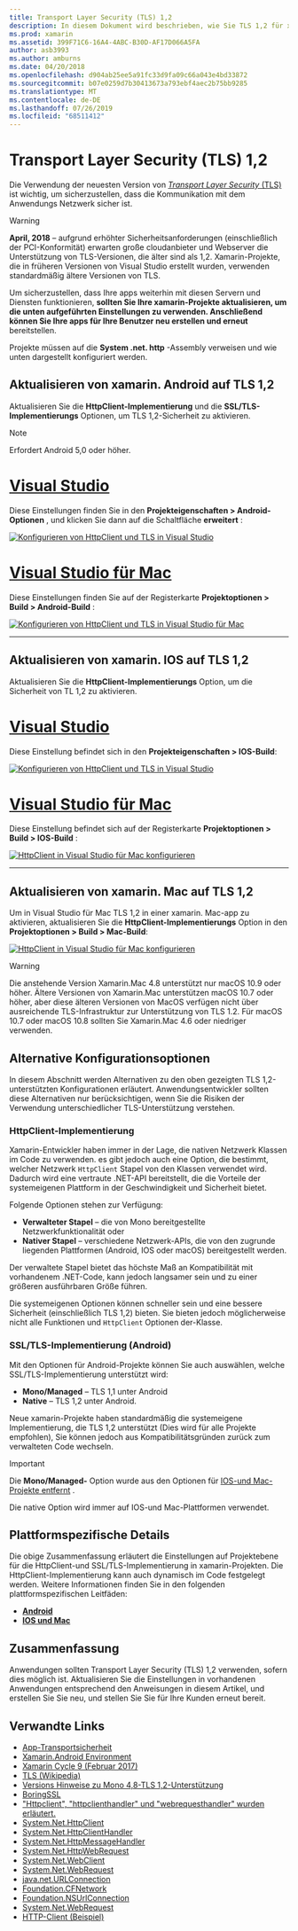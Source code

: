 ```yaml
---
title: Transport Layer Security (TLS) 1,2
description: In diesem Dokument wird beschrieben, wie Sie TLS 1,2 für xamarin. IOS-, xamarin. Android-und xamarin. Mac-Projekte aktivieren. Es zeigt, wie dies in Visual Studio 2019 und Visual Studio für Mac durchzuführen ist.
ms.prod: xamarin
ms.assetid: 399F71C6-16A4-4ABC-B30D-AF17D066A5FA
author: asb3993
ms.author: amburns
ms.date: 04/20/2018
ms.openlocfilehash: d904ab25ee5a91fc33d9fa09c66a043e4bd33872
ms.sourcegitcommit: b07e0259d7b30413673a793ebf4aec2b75bb9285
ms.translationtype: MT
ms.contentlocale: de-DE
ms.lasthandoff: 07/26/2019
ms.locfileid: "68511412"
---
```

# <a name="transport-layer-security-tls-12"></a>Transport Layer Security (TLS) 1,2

Die Verwendung der neuesten Version von [ _Transport Layer Security_ (TLS)](https://en.wikipedia.org/wiki/Transport_Layer_Security) ist wichtig, um sicherzustellen, dass die Kommunikation mit dem Anwendungs Netzwerk sicher ist.

> [!WARNING]
> **April, 2018** – aufgrund erhöhter Sicherheitsanforderungen (einschließlich der PCI-Konformität) erwarten große cloudanbieter und Webserver die Unterstützung von TLS-Versionen, die älter sind als 1,2.  Xamarin-Projekte, die in früheren Versionen von Visual Studio erstellt wurden, verwenden standardmäßig ältere Versionen von TLS.
>
> Um sicherzustellen, dass Ihre apps weiterhin mit diesen Servern und Diensten funktionieren, **sollten Sie Ihre xamarin-Projekte aktualisieren, um die unten aufgeführten Einstellungen zu verwenden. Anschließend können Sie Ihre apps für Ihre Benutzer neu erstellen und erneut** bereitstellen.

Projekte müssen auf die **System .net. http** -Assembly verweisen und wie unten dargestellt konfiguriert werden.

## <a name="update-xamarinandroid-to-tls-12"></a>Aktualisieren von xamarin. Android auf TLS 1,2

Aktualisieren Sie die **HttpClient-Implementierung** und die **SSL/TLS-Implementierungs** Optionen, um TLS 1,2-Sicherheit zu aktivieren.

> [!NOTE]
> Erfordert Android 5,0 oder höher.

# <a name="visual-studiotabwindows"></a>[Visual Studio](#tab/windows)

Diese Einstellungen finden Sie in den **Projekteigenschaften > Android-Optionen** , und klicken Sie dann auf die Schaltfläche **erweitert** :

[![Konfigurieren von HttpClient und TLS in Visual Studio](transport-layer-security-images/android-win-sml.png)](transport-layer-security-images/android-win.png#lightbox)

# <a name="visual-studio-for-mactabmacos"></a>[Visual Studio für Mac](#tab/macos)

Diese Einstellungen finden Sie auf der Registerkarte **Projektoptionen > Build > Android-Build** :

[![Konfigurieren von HttpClient und TLS in Visual Studio für Mac](transport-layer-security-images/android-mac-sml.png)](transport-layer-security-images/android-mac.png#lightbox)

-----

## <a name="update-xamarinios-to-tls-12"></a>Aktualisieren von xamarin. IOS auf TLS 1,2

Aktualisieren Sie die **HttpClient-Implementierungs** Option, um die Sicherheit von TL 1,2 zu aktivieren.

# <a name="visual-studiotabwindows"></a>[Visual Studio](#tab/windows)

Diese Einstellung befindet sich in den **Projekteigenschaften > IOS-Build**:

[![Konfigurieren von HttpClient und TLS in Visual Studio](transport-layer-security-images/ios-win-sml.png)](transport-layer-security-images/ios-win.png#lightbox)

# <a name="visual-studio-for-mactabmacos"></a>[Visual Studio für Mac](#tab/macos)

Diese Einstellung befindet sich auf der Registerkarte **Projektoptionen > Build > IOS-Build** :

[![HttpClient in Visual Studio für Mac konfigurieren](transport-layer-security-images/ios-mac-sml.png)](transport-layer-security-images/ios-mac.png#lightbox)

-----

## <a name="update-xamarinmac-to-tls-12"></a>Aktualisieren von xamarin. Mac auf TLS 1,2

Um in Visual Studio für Mac TLS 1,2 in einer xamarin. Mac-app zu aktivieren, aktualisieren Sie die **HttpClient-Implementierungs** Option in den **Projektoptionen > Build > Mac-Build**:

[![HttpClient in Visual Studio für Mac konfigurieren](transport-layer-security-images/macos-mac-sml.png)](transport-layer-security-images/macos-mac.png#lightbox)

> [!WARNING]
> Die anstehende Version Xamarin.Mac 4.8 unterstützt nur macOS 10.9 oder höher.
> Ältere Versionen von Xamarin.Mac unterstützen macOS 10.7 oder höher, aber diese älteren Versionen von MacOS verfügen nicht über ausreichende TLS-Infrastruktur zur Unterstützung von TLS 1.2. Für macOS 10.7 oder macOS 10.8 sollten Sie Xamarin.Mac 4.6 oder niedriger verwenden.

## <a name="alternative-configuration-options"></a>Alternative Konfigurationsoptionen

In diesem Abschnitt werden Alternativen zu den oben gezeigten TLS 1,2-unterstützten Konfigurationen erläutert.
Anwendungsentwickler sollten diese Alternativen nur berücksichtigen, wenn Sie die Risiken der Verwendung unterschiedlicher TLS-Unterstützung verstehen.

### <a name="httpclient-implementation"></a>HttpClient-Implementierung

Xamarin-Entwickler haben immer in der Lage, die nativen Netzwerk Klassen im Code zu verwenden. es gibt jedoch auch eine Option, die bestimmt, welcher Netzwerk `HttpClient` Stapel von den Klassen verwendet wird. Dadurch wird eine vertraute .NET-API bereitstellt, die die Vorteile der systemeigenen Plattform in der Geschwindigkeit und Sicherheit bietet.

Folgende Optionen stehen zur Verfügung:

- **Verwalteter Stapel** – die von Mono bereitgestellte Netzwerkfunktionalität oder
- **Nativer Stapel** – verschiedene Netzwerk-APIs, die von den zugrunde liegenden Plattformen (Android, IOS oder macOS) bereitgestellt werden.

Der verwaltete Stapel bietet das höchste Maß an Kompatibilität mit vorhandenem .NET-Code, kann jedoch langsamer sein und zu einer größeren ausführbaren Größe führen.

Die systemeigenen Optionen können schneller sein und eine bessere Sicherheit (einschließlich TLS 1,2) bieten. Sie bieten jedoch möglicherweise nicht alle Funktionen und `HttpClient` Optionen der-Klasse.

### <a name="ssltls-implementation-android"></a>SSL/TLS-Implementierung (Android)

Mit den Optionen für Android-Projekte können Sie auch auswählen, welche SSL/TLS-Implementierung unterstützt wird:

- **Mono/Managed** – TLS 1,1 unter Android
- **Native** – TLS 1,2 unter Android.

Neue xamarin-Projekte haben standardmäßig die systemeigene Implementierung, die TLS 1,2 unterstützt (Dies wird für alle Projekte empfohlen), Sie können jedoch aus Kompatibilitätsgründen zurück zum verwalteten Code wechseln.

> [!IMPORTANT]
> Die **Mono/Managed-** Option wurde aus den Optionen für [IOS-und Mac-Projekte entfernt](https://github.com/xamarin/release-notes-archive/blob/master/release-notes/ios/xamarin.ios_10/xamarin.ios_10.8.md) .
>
> Die native Option wird immer auf IOS-und Mac-Plattformen verwendet.

## <a name="platform-specific-details"></a>Plattformspezifische Details

Die obige Zusammenfassung erläutert die Einstellungen auf Projektebene für die HttpClient-und SSL/TLS-Implementierung in xamarin-Projekten. Die HttpClient-Implementierung kann auch dynamisch im Code festgelegt werden. Weitere Informationen finden Sie in den folgenden plattformspezifischen Leitfäden:

- [**Android**](~/android/app-fundamentals/http-stack.md)
- [**IOS und Mac**](~/cross-platform/macios/http-stack.md)

## <a name="summary"></a>Zusammenfassung

Anwendungen sollten Transport Layer Security (TLS) 1,2 verwenden, sofern dies möglich ist.
Aktualisieren Sie die Einstellungen in vorhandenen Anwendungen entsprechend den Anweisungen in diesem Artikel, und erstellen Sie Sie neu, und stellen Sie Sie für Ihre Kunden erneut bereit.

## <a name="related-links"></a>Verwandte Links

- [App-Transportsicherheit](~/ios/app-fundamentals/ats.md)
- [Xamarin.Android Environment](~/android/deploy-test/environment.md)
- [Xamarin Cycle 9 (Februar 2017)](https://releases.xamarin.com/stable-release-cycle-9/)
- [TLS (Wikipedia)](https://en.wikipedia.org/wiki/Transport_Layer_Security)
- [Versions Hinweise zu Mono 4,8-TLS 1,2-Unterstützung](https://www.mono-project.com/docs/about-mono/releases/4.8.0/#tls-12-support)
- [BoringSSL](https://boringssl.googlesource.com/boringssl/)
- ["Httpclient", "httpclienthandler" und "webrequesthandler" wurden erläutert.](https://blogs.msdn.microsoft.com/henrikn/2012/08/07/httpclient-httpclienthandler-and-webrequesthandler-explained/)
- [System.Net.HttpClient](https://msdn.microsoft.com/library/system.net.http.httpclient(v=vs.118).aspx)
- [System.Net.HttpClientHandler](https://msdn.microsoft.com/library/system.net.http.httpclienthandler(v=vs.118).aspx)
- [System.Net.HttpMessageHandler](https://msdn.microsoft.com/library/system.net.http.httpmessagehandler(v=vs.118).aspx)
- [System.Net.HttpWebRequest](https://msdn.microsoft.com/library/system.net.httpwebrequest(v=vs.110).aspx)
- [System.Net.WebClient](https://msdn.microsoft.com/library/system.net.webclient(v=vs.110).aspx)
- [System.Net.WebRequest](https://msdn.microsoft.com/library/system.net.webrequest(v=vs.110).aspx)
- [java.net.URLConnection](https://developer.android.com/reference/java/net/URLConnection.html)
- [Foundation.CFNetwork](xref:CoreFoundation.CFNetwork)
- [Foundation.NSUrlConnection](xref:Foundation.NSUrlConnection)
- [System.Net.WebRequest](https://msdn.microsoft.com/library/system.net.webrequest(v=vs.110).aspx)
- [HTTP-Client (Beispiel)](https://developer.xamarin.com/samples/monotouch/HttpClient/)
